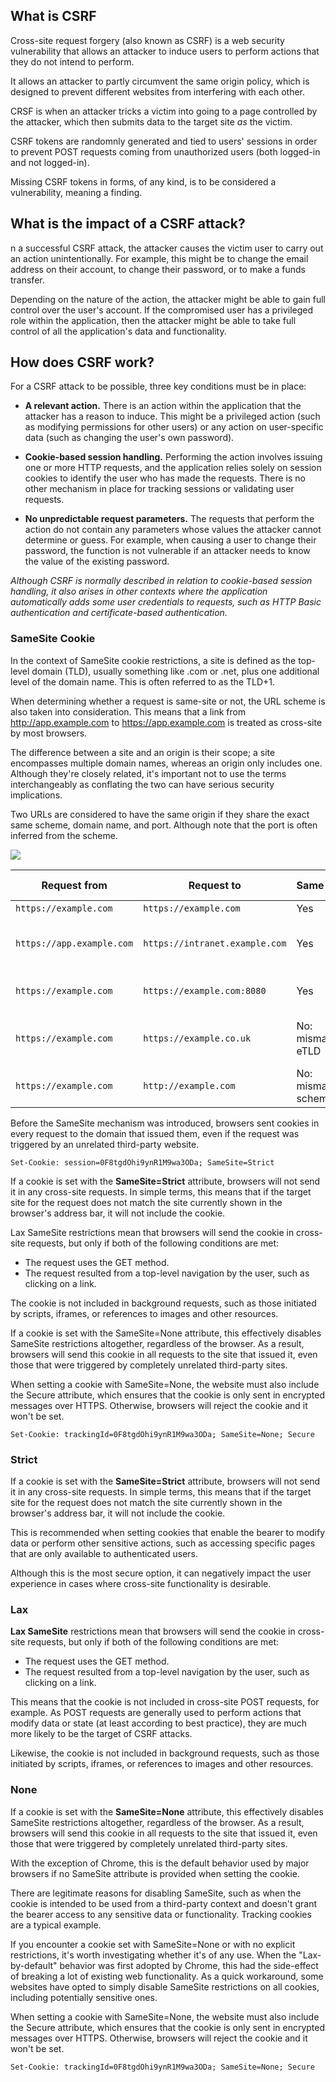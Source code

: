## What is CSRF

Cross-site request forgery (also known as CSRF) is a web security vulnerability that allows an attacker to induce users to perform actions that they do not intend to perform.  

It allows an attacker to partly circumvent the same origin policy, which is designed to prevent different websites from interfering with each other.

CRSF is when an attacker tricks a victim into going to a page controlled by the attacker, which then submits data to the target site _as_ the victim.  

CSRF tokens are randomnly generated and tied to users' sessions in order to prevent POST requests coming from unauthorized users (both logged-in and not logged-in).

Missing CSRF tokens in forms, of any kind, is to be considered a vulnerability, meaning a finding.

## What is the impact of a CSRF attack?

n a successful CSRF attack, the attacker causes the victim user to carry out an action unintentionally. For example, this might be to change the email address on their account, to change their password, or to make a funds transfer.  

Depending on the nature of the action, the attacker might be able to gain full control over the user's account. If the compromised user has a privileged role within the application, then the attacker might be able to take full control of all the application's data and functionality.

## How does CSRF work?

For a CSRF attack to be possible, three key conditions must be in place:

- **A relevant action.** There is an action within the application that the attacker has a reason to induce. This might be a privileged action (such as modifying permissions for other users) or any action on user-specific data (such as changing the user's own password).

- **Cookie-based session handling.** Performing the action involves issuing one or more HTTP requests, and the application relies solely on session cookies to identify the user who has made the requests. There is no other mechanism in place for tracking sessions or validating user requests.

- **No unpredictable request parameters.** The requests that perform the action do not contain any parameters whose values the attacker cannot determine or guess. For example, when causing a user to change their password, the function is not vulnerable if an attacker needs to know the value of the existing password.

_Although CSRF is normally described in relation to cookie-based session handling, it also arises in other contexts where the application automatically adds some user credentials to requests, such as HTTP Basic authentication and certificate-based authentication._

### SameSite Cookie

In the context of SameSite cookie restrictions, a site is defined as the top-level domain (TLD), usually something like .com or .net, plus one additional level of the domain name. This is often referred to as the TLD+1.

When determining whether a request is same-site or not, the URL scheme is also taken into consideration. This means that a link from http://app.example.com to https://app.example.com is treated as cross-site by most browsers.

The difference between a site and an origin is their scope; a site encompasses multiple domain names, whereas an origin only includes one. Although they're closely related, it's important not to use the terms interchangeably as conflating the two can have serious security implications.

Two URLs are considered to have the same origin if they share the exact same scheme, domain name, and port. Although note that the port is often inferred from the scheme.

<img src="https://portswigger.net/web-security/csrf/images/site-vs-origin.png">  

| Request from | Request to | Same-site? | Same-origin? |
|--------------|------------|------------|--------------|
| `https://example.com` | `https://example.com` | Yes | Yes |
| `https://app.example.com` | `https://intranet.example.com` | Yes | No: mismatched domain name |
| `https://example.com` | `https://example.com:8080` | Yes | No: mismatched port |
| `https://example.com` | `https://example.co.uk` | No: mismatched eTLD | No: mismatched domain name |
| `https://example.com` | `http://example.com` | No: mismatched scheme | No: mismatched scheme |

Before the SameSite mechanism was introduced, browsers sent cookies in every request to the domain that issued them, even if the request was triggered by an unrelated third-party website.

`Set-Cookie: session=0F8tgdOhi9ynR1M9wa3ODa; SameSite=Strict`  

If a cookie is set with the **SameSite=Strict** attribute, browsers will not send it in any cross-site requests. In simple terms, this means that if the target site for the request does not match the site currently shown in the browser's address bar, it will not include the cookie.  

Lax SameSite restrictions mean that browsers will send the cookie in cross-site requests, but only if both of the following conditions are met:
- The request uses the GET method.
- The request resulted from a top-level navigation by the user, such as clicking on a link.

The cookie is not included in background requests, such as those initiated by scripts, iframes, or references to images and other resources.  

If a cookie is set with the SameSite=None attribute, this effectively disables SameSite restrictions altogether, regardless of the browser. As a result, browsers will send this cookie in all requests to the site that issued it, even those that were triggered by completely unrelated third-party sites.

When setting a cookie with SameSite=None, the website must also include the Secure attribute, which ensures that the cookie is only sent in encrypted messages over HTTPS. Otherwise, browsers will reject the cookie and it won't be set.

`Set-Cookie: trackingId=0F8tgdOhi9ynR1M9wa3ODa; SameSite=None; Secure`

### Strict

If a cookie is set with the **SameSite=Strict** attribute, browsers will not send it in any cross-site requests. In simple terms, this means that if the target site for the request does not match the site currently shown in the browser's address bar, it will not include the cookie.

This is recommended when setting cookies that enable the bearer to modify data or perform other sensitive actions, such as accessing specific pages that are only available to authenticated users.

Although this is the most secure option, it can negatively impact the user experience in cases where cross-site functionality is desirable.

### Lax

**Lax SameSite** restrictions mean that browsers will send the cookie in cross-site requests, but only if both of the following conditions are met:

- The request uses the GET method.
- The request resulted from a top-level navigation by the user, such as clicking on a link.

This means that the cookie is not included in cross-site POST requests, for example. As POST requests are generally used to perform actions that modify data or state (at least according to best practice), they are much more likely to be the target of CSRF attacks.

Likewise, the cookie is not included in background requests, such as those initiated by scripts, iframes, or references to images and other resources.

### None

If a cookie is set with the **SameSite=None** attribute, this effectively disables SameSite restrictions altogether, regardless of the browser. As a result, browsers will send this cookie in all requests to the site that issued it, even those that were triggered by completely unrelated third-party sites.

With the exception of Chrome, this is the default behavior used by major browsers if no SameSite attribute is provided when setting the cookie.

There are legitimate reasons for disabling SameSite, such as when the cookie is intended to be used from a third-party context and doesn't grant the bearer access to any sensitive data or functionality. Tracking cookies are a typical example.

If you encounter a cookie set with SameSite=None or with no explicit restrictions, it's worth investigating whether it's of any use. When the "Lax-by-default" behavior was first adopted by Chrome, this had the side-effect of breaking a lot of existing web functionality. As a quick workaround, some websites have opted to simply disable SameSite restrictions on all cookies, including potentially sensitive ones.

When setting a cookie with SameSite=None, the website must also include the Secure attribute, which ensures that the cookie is only sent in encrypted messages over HTTPS. Otherwise, browsers will reject the cookie and it won't be set.

```Set-Cookie: trackingId=0F8tgdOhi9ynR1M9wa3ODa; SameSite=None; Secure```
